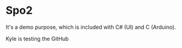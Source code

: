 # Spo2
It's a demo purpose, which is included with C# (UI) and C (Arduino).

Kyle is testing the GitHub

